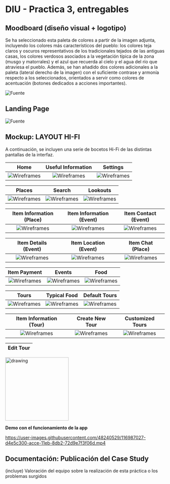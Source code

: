 # DIU - Practica 3, entregables

## Moodboard (diseño visual + logotipo)   

 Se ha seleccionado esta paleta de colores a partir de la imagen adjunta, incluyendo los colores más característicos del pueblo: los colores teja claros y oscuros representativos de los tradicionales tejados de las antiguas casas, los colores verdosos asociados a la vegetación típica de la zona (musgo y matorrales) y el azul que recuerda al cielo y el agua del río que atraviesa el pueblo. Además, se han añadido dos colores adicionales a la paleta (lateral derecho de la imagen) con el suficiente contrase y armonía respecto a los seleccionados, orientados a servir como colores de acentuación (botones dedicados a acciones importantes).

 ![Fuente](img/moodboard.jpg)

 
## Landing Page

 ![Fuente](img/landing_page.jpg)

## Mockup: LAYOUT HI-FI

A continuación, se incluyen una serie de bocetos Hi-Fi de las distintas pantallas de la interfaz. 

Home             | Useful Information             | Settings
:-------------------------:|:-------------------------:|:-------------------------:
![Wireframes](img/boceto1_hifi.png)  |  ![Wireframes](img/boceto2_hifi.png) | ![Wireframes](img/boceto3_hifi.png) 

Places             | Search             | Lookouts
:-------------------------:|:-------------------------:|:-------------------------:
![Wireframes](img/boceto4_hifi.png)  |  ![Wireframes](img/boceto5_hifi.png) | ![Wireframes](img/boceto6_hifi.png) 

Item Information (Place)             | Item Information (Event)           | Item Contact (Event)
:-------------------------:|:-------------------------:|:-------------------------:
![Wireframes](img/boceto7_hifi.png)  |  ![Wireframes](img/boceto8_hifi.png) | ![Wireframes](img/boceto9_hifi.png) 

Item Details (Event)             | Item Location (Event)            | Item Chat (Place)
:-------------------------:|:-------------------------:|:-------------------------:
![Wireframes](img/boceto10_hifi.png)  |  ![Wireframes](img/boceto11_hifi.png) | ![Wireframes](img/boceto12_hifi.png) 

Item Payment              | Events             | Food
:-------------------------:|:-------------------------:|:-------------------------:
![Wireframes](img/boceto13_hifi.png)  |  ![Wireframes](img/boceto14_hifi.png) | ![Wireframes](img/boceto15_hifi.png) 

Tours             | Typical Food         | Default Tours
:-------------------------:|:-------------------------:|:-------------------------:
![Wireframes](img/boceto16_hifi.png)  |  ![Wireframes](img/boceto17_hifi.png) | ![Wireframes](img/boceto18_hifi.png) 

Item Information (Tour)             | Create New Tour             | Customized Tours
:-------------------------:|:-------------------------:|:-------------------------:
![Wireframes](img/boceto19_hifi.png)  |  ![Wireframes](img/boceto20_hifi.png) | ![Wireframes](img/boceto21_hifi.png) 

Edit Tour  |
:-------------------------:|
<img src="img/boceto22_hifi.png" alt="drawing" width="200"/>

**Demo con el funcionamiento de la app**
 
 
https://user-images.githubusercontent.com/48240529/116987027-d4e5c300-acce-11eb-8db2-72d9e7f3f06d.mp4



## Documentación: Publicación del Case Study


(incluye) Valoración del equipo sobre la realización de esta práctica o los problemas surgidos
 
